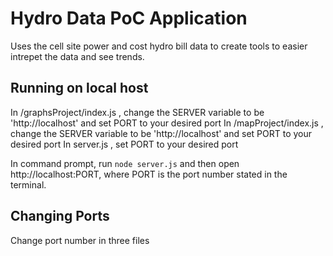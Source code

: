 ﻿# Hydro Data PoC Application
 Uses the cell site power and cost hydro bill data to create tools to easier intrepet the data and see trends. 
 
 ## Running on local host
 In /graphsProject/index.js , change the SERVER variable to be 'http://localhost' and set PORT to your desired port
 In /mapProject/index.js , change the SERVER variable to be 'http://localhost' and set PORT to your desired port
 In server.js , set PORT to your desired port
 
 In command prompt, run `node server.js` and then open http://localhost:PORT, where PORT is the port number stated in the terminal. 
 
 ## Changing Ports
 Change port number in three files

